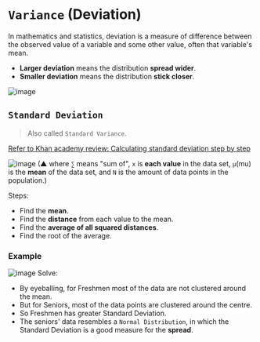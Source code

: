 # `Variance` (Deviation)
In mathematics and statistics, deviation is a measure of difference between the observed value of a variable and some other value, often that variable's mean.

- **Larger deviation** means the distribution **spread wider**.
- **Smaller deviation** means the distribution **stick closer**.

![image](https://user-images.githubusercontent.com/14041622/44899695-0a26ff80-ad35-11e8-8196-b36fee94c68f.png)


## `Standard Deviation`
> Also called `Standard Variance`.

[Refer to Khan academy review: Calculating standard deviation step by step](https://www.khanacademy.org/math/probability/data-distributions-a1/summarizing-spread-distributions/a/calculating-standard-deviation-step-by-step)

![image](https://user-images.githubusercontent.com/14041622/43673655-1bfb9b18-97f9-11e8-8790-99106bf2d253.png)
(▲ where `∑` means "sum of", `x` is **each value** in the data set, `μ`(mu) is the **mean** of the data set, and `N` is the amount of data points in the population.)

Steps:
- Find the **mean**.
- Find the **distance** from each value to the mean.
- Find the **average of all squared distances**.
- Find the root of the average.

### Example
![image](https://user-images.githubusercontent.com/14041622/43673818-b4f65ec8-97fb-11e8-907f-01b64c6cbb83.png)
Solve:
- By eyeballing, for Freshmen most of the data are not clustered around the mean.
- But for Seniors, most of the data points are clustered around the centre.
- So Freshmen has greater Standard Deviation.
- The seniors' data resembles a `Normal Distribution`, in which the Standard Deviation is a good measure for the **spread**.